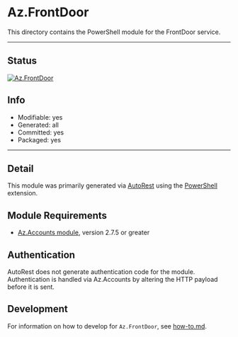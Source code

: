 <!-- region Generated -->
# Az.FrontDoor
This directory contains the PowerShell module for the FrontDoor service.

---
## Status
[![Az.FrontDoor](https://img.shields.io/powershellgallery/v/Az.FrontDoor.svg?style=flat-square&label=Az.FrontDoor "Az.FrontDoor")](https://www.powershellgallery.com/packages/Az.FrontDoor/)

## Info
- Modifiable: yes
- Generated: all
- Committed: yes
- Packaged: yes

---
## Detail
This module was primarily generated via [AutoRest](https://github.com/Azure/autorest) using the [PowerShell](https://github.com/Azure/autorest.powershell) extension.

## Module Requirements
- [Az.Accounts module](https://www.powershellgallery.com/packages/Az.Accounts/), version 2.7.5 or greater

## Authentication
AutoRest does not generate authentication code for the module. Authentication is handled via Az.Accounts by altering the HTTP payload before it is sent.

## Development
For information on how to develop for `Az.FrontDoor`, see [how-to.md](how-to.md).
<!-- endregion -->
